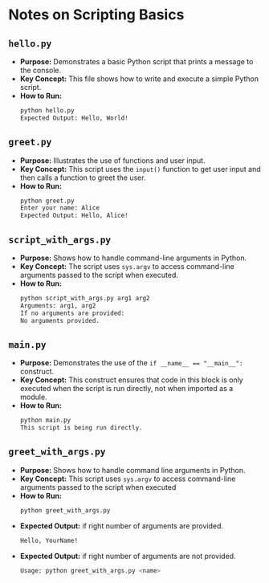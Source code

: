 # Notes on Scripting Basics

## `hello.py`
- **Purpose:** Demonstrates a basic Python script that prints a message to the console.
- **Key Concept:** This file shows how to write and execute a simple Python script.
- **How to Run:**
  ```sh
  python hello.py
  Expected Output: Hello, World!
## `greet.py`
- **Purpose:** Illustrates the use of functions and user input.
- **Key Concept:** This script uses the `input()` function to get user input and then calls a function to greet the user.
- **How to Run:**
  ```sh
  python greet.py
  Enter your name: Alice
  Expected Output: Hello, Alice!
## `script_with_args.py`
- **Purpose:** Shows how to handle command-line arguments in Python.
- **Key Concept:** The script uses `sys.argv` to access command-line arguments passed to the script when executed.
- **How to Run:**
  ```sh
  python script_with_args.py arg1 arg2
  Arguments: arg1, arg2
  If no arguments are provided:
  No arguments provided.
## `main.py`
- **Purpose:** Demonstrates the use of the `if __name__ == "__main__":` construct.
- **Key Concept:** This construct ensures that code in this block is only executed when the script is run directly, not when imported as a module.
- **How to Run:**
  ```sh
  python main.py
  This script is being run directly.
## `greet_with_args.py`
- **Purpose:** Shows how to handle command line arguments in Python.
- **Key Concept:** This script uses `sys.argv` to access command-line arguments passed to the script when executed
- **How to Run:**
  ```sh
  python greet_with_args.py
- **Expected Output:** if right number of arguments are provided.
  ```sh
  Hello, YourName!
- **Expected Output:** if right number of arguments are not provided.
  ```sh
  Usage: python greet_with_args.py <name>

